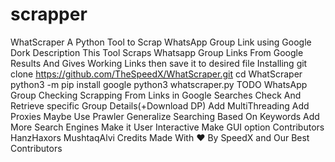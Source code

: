 # scrapper
WhatScraper A Python Tool to Scrap WhatsApp Group Link using Google Dork  Description This Tool Scraps Whatsapp Group Links From Google Results And Gives Working Links then save it to desired file  Installing git clone https://github.com/TheSpeedX/WhatScraper.git cd WhatScraper python3 -m pip install google python3 whatscraper.py TODO  WhatsApp Group Checking  Scrapping From Links in Google Searches  Check And Retrieve specific Group Details(+Download DP)  Add MultiThreading  Add Proxies Maybe Use Prawler  Generalize Searching Based On Keywords  Add More Search Engines  Make it User Interactive  Make GUI option Contributors HanzHaxors MushtaqAlvi Credits Made With ❤ By SpeedX and Our Best Contributors
